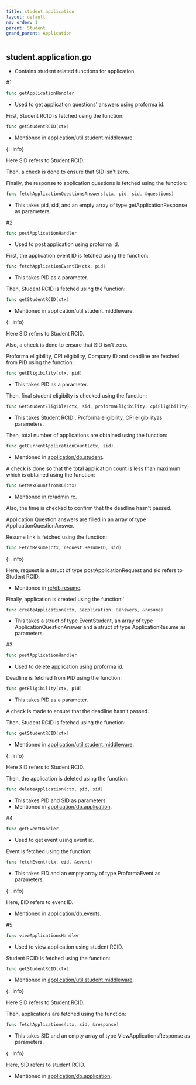 ```yaml
---
title: student.application
layout: default
nav_order: 1
parent: Student
grand_parent: Application
---
```

student.application.go
---
* Contains student related functions for application.

#1
```go
func getApplicationHandler
```
* Used to get application questions' answers  using proforma id.

First, Student RCID is fetched using the function:
```go
func getStudentRCID(ctx)
```
* Mentioned in application/util.student.middleware.

{: .info}

Here SID refers to Student RCID.

Then, a check is done to ensure that SID isn't zero.

Finally, the response to application questions is fetched using the function:

```go
func fetchApplicationQuestionsAnswers(ctx, pid, sid, &questions)
```
* This takes pid, sid, and an empty array of type getApplicationResponse as parameters.

#2
```go
func postApplicationHandler
```
* Used to post application using proforma id.

First, the application event ID is fetched using the function:
```go
func fetchApplicationEventID(ctx, pid)
```

* This takes PID as a parameter.

Then, Student RCID is fetched using the function:
```go
func getStudentRCID(ctx)
```
* Mentioned in application/util.student.middleware.

{: .info}

Here SID refers to Student RCID.

Also, a check is done to ensure that SID isn't zero.

Proforma eligibility, CPI eligibility, Company ID and deadline are fetched from PID using the function:

```go
func getEligibility(ctx, pid)
```

* This takes PID as a parameter.

Then, final student eligibilty is checked using the function:
```go
func GetStudentEligible(ctx, sid, proformaEligibility, cpiEligibility)
```
* This takes Student RCID , Proforma eligibility, CPI eligibilityas parameters.

Then, total number of applications are obtained using the function:
```go
func getCurrentApplicationCount(ctx, sid)
```
* Mentioned in [application/db.student]().

A check is done so that the total application count is less than maximum which is obtained using the function:
```go
func GetMaxCountfromRC(ctx)
```

* Mentioned in [rc/admin.rc]().

Also, the time is checked to confirm that the deadline hasn't passed.

Application Question answers are filled in an array of type ApplicationQuestionAnswer.

Resume link is fetched using the function:
```go
func FetchResume(ctx, request.ResumeID, sid)
```
{: .info}

 Here, request is a struct of type postApplicationRequest and sid refers to Student RCID.

* Mentioned in [rc/db.resume]().

Finally, application is created using the function:'
```go
func createApplication(ctx, &application, &answers, &resume)
```

* This takes a struct of type EventStudent, an array of type ApplicationQuestionAnswer and a struct of type ApplicationResume as parameters.

#3
```go
func postApplicationHandler
```
* Used to delete application using proforma id.


Deadline is fetched from PID using the function:

```go
func getEligibility(ctx, pid)
```

* This takes PID as a parameter.

A check is made to ensure that the deadline hasn't passed.

Then, Student RCID is fetched using the function:
```go
func getStudentRCID(ctx)
```
* Mentioned in [application/util.student.middleware]().

{: .info}

Here SID refers to Student RCID.

Then, the application is deleted using the function:
```go
func deleteApplication(ctx, pid, sid)
```

* This takes PID and SID as parameters.
* Mentioned in [application/db.application]().

#4
```go
func getEventHandler
```
* Used to get event using event id.

Event is fetched using the function:
```go
func fetchEvent(ctx, eid, &event)
```

* This takes EID and an empty array of type ProformaEvent as parameters.

{: .info}

Here, EID refers to event ID.

* Mentioned in [application/db.events]().

#5
```go
func viewApplicationsHandler
```
* Used to view application using student RCID.

Student RCID is fetched using the function:
```go
func getStudentRCID(ctx)
```
* Mentioned in [application/util.student.middleware]().

{: .info}

Here SID refers to Student RCID.

Then, applications are fetched using the function:
```go
func fetchApplications(ctx, sid, &response)
```

* This takes SID and an empty array of type ViewApplicationsResponse as parameters.

{: .info}

Here, SID refers to student RCID.

* Mentioned in [application/db.application]().






